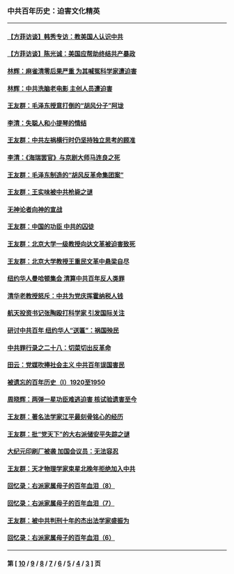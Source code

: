 ### 中共百年历史：迫害文化精英
---
#### [【方菲访谈】韩秀专访：教美国人认识中共](../../pages/nf1176111/n13821310.md?01300430) 
#### [【方菲访谈】陈光诚：美国应帮助终结共产暴政](../../pages/nf1176111/n13759521.md?01300430) 
#### [林辉：麻雀清零后果严重 为其喊冤科学家遭迫害](../../pages/nf1176111/n13746900.md?01300430) 
#### [林辉：中共洗脑老电影 主创人员遭迫害](../../pages/nf1176111/n13699437.md?01300430) 
#### [王友群：毛泽东授意打倒的“胡风分子”阿垅](../../pages/nf1176111/n13592541.md?01300430) 
#### [李清：失聪人和小提琴的情结](../../pages/nf1176111/n13459280.md?01300430) 
#### [王友群：中共左祸横行时仍坚持独立思考的顾准](../../pages/nf1176111/n13444722.md?01300430) 
#### [李清：《海瑞罢官》与京剧大师马连良之死](../../pages/nf1176111/n13412316.md?01300430) 
#### [王友群：毛泽东制造的“胡风反革命集团案”](../../pages/nf1176111/n13324909.md?01300430) 
#### [王友群：王实味被中共枪毙之谜](../../pages/nf1176111/n13307502.md?01300430) 
#### [无神论者向神的宣战](../../pages/nf1176111/n13281535.md?01300430) 
#### [王友群：中国的功臣 中共的囚徒](../../pages/nf1176111/n13291790.md?01300430) 
#### [王友群：北京大学一级教授向达文革被迫害致死](../../pages/nf1176111/n13150966.md?01300430) 
#### [王友群：北京大学教授王重民文革中悬梁自尽](../../pages/nf1176111/n13084645.md?01300430) 
#### [纽约华人曼哈顿集会 清算中共百年反人类罪](../../pages/nf1176111/n13084157.md?01300430) 
#### [清华老教授怒斥：中共为党庆挥霍纳税人钱](../../pages/nf1176111/n13071430.md?01300430) 
#### [航天投资书记张陶殴打科学家 引发国际关注](../../pages/nf1176111/n13069132.md?01300430) 
#### [研讨中共百年 纽约华人“送匾”：祸国殃民](../../pages/nf1176111/n13057367.md?01300430) 
#### [中共罪行录之二十八：切菜切出反革命](../../pages/nf1176111/n13030600.md?01300430) 
#### [田云：党媒吹捧社会主义 中共百年误国害民](../../pages/nf1176111/n13006682.md?01300430) 
#### [被遗忘的百年历史（I）1920至1950](../../pages/nf1176111/n12986411.md?01300430) 
#### [周晓辉：两弹一星功臣难逃迫害 核试验遗害至今](../../pages/nf1176111/n12974997.md?01300430) 
#### [王友群：著名法学家江平最刻骨铭心的经历](../../pages/nf1176111/n12970787.md?01300430) 
#### [王友群：批“党天下”的大右派储安平失踪之谜](../../pages/nf1176111/n12954229.md?01300430) 
#### [大纪元印刷厂被袭 加国会议员：无法容忍](../../pages/nf1176111/n12883028.md?01300430) 
#### [王友群：天才物理学家束星北晚年拒绝加入中共](../../pages/nf1176111/n12792913.md?01300430) 
#### [回忆录：右派家属母子的百年血泪（8）](../../pages/nf1176111/n12706196.md?01300430) 
#### [回忆录：右派家属母子的百年血泪（7）](../../pages/nf1176111/n12706191.md?01300430) 
#### [王友群：被中共判刑十年的杰出法学家盛振为](../../pages/nf1176111/n12706141.md?01300430) 
#### [回忆录：右派家属母子的百年血泪（6）](../../pages/nf1176111/n12698863.md?01300430) 

---
#### 第 [ [10](./10.md?01300430) / [9](./9.md?01300430) / [8](./8.md?01300430) / [7](./7.md?01300430) / [6](./6.md?01300430) / [5](./5.md?01300430) / [4](./4.md?01300430) / [3](./3.md?01300430) ] 页
